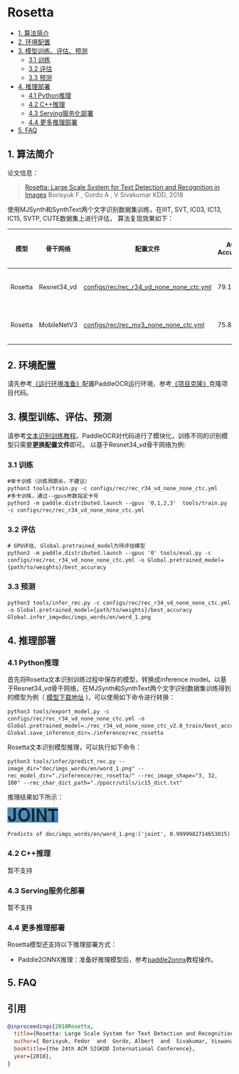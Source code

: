 # Rosetta

- [1. 算法简介](#1)
- [2. 环境配置](#2)
- [3. 模型训练、评估、预测](#3)
    - [3.1 训练](#3-1)
    - [3.2 评估](#3-2)
    - [3.3 预测](#3-3)
- [4. 推理部署](#4)
    - [4.1 Python推理](#4-1)
    - [4.2 C++推理](#4-2)
    - [4.3 Serving服务化部署](#4-3)
    - [4.4 更多推理部署](#4-4)
- [5. FAQ](#5)

<a name="1"></a>
## 1. 算法简介

论文信息：
> [Rosetta: Large Scale System for Text Detection and Recognition in Images](https://arxiv.org/abs/1910.05085)
> Borisyuk F ,  Gordo A ,  V  Sivakumar
> KDD, 2018

使用MJSynth和SynthText两个文字识别数据集训练，在IIIT, SVT, IC03, IC13, IC15, SVTP, CUTE数据集上进行评估， 算法复现效果如下：

|模型|骨干网络|配置文件|Avg Accuracy|下载链接|
| --- | --- | --- | --- | --- |
|Rosetta|Resnet34_vd|[configs/rec/rec_r34_vd_none_none_ctc.yml](../../configs/rec/rec_r34_vd_none_none_ctc.yml)|79.11%|[训练模型](https://paddleocr.bj.bcebos.com/dygraph_v2.0/en/rec_r34_vd_none_none_ctc_v2.0_train.tar)|
|Rosetta|MobileNetV3|[configs/rec/rec_mv3_none_none_ctc.yml](../../configs/rec/rec_mv3_none_none_ctc.yml)|75.80%|[训练模型](https://paddleocr.bj.bcebos.com/dygraph_v2.0/en/rec_mv3_none_none_ctc_v2.0_train.tar)|


<a name="2"></a>
## 2. 环境配置
请先参考[《运行环境准备》](./environment.md)配置PaddleOCR运行环境，参考[《项目克隆》](./clone.md)克隆项目代码。


<a name="3"></a>
## 3. 模型训练、评估、预测

请参考[文本识别训练教程](./recognition.md)。PaddleOCR对代码进行了模块化，训练不同的识别模型只需要**更换配置文件**即可。 以基于Resnet34_vd骨干网络为例:

<a name="3-1"></a>
### 3.1 训练

```
#单卡训练（训练周期长，不建议）
python3 tools/train.py -c configs/rec/rec_r34_vd_none_none_ctc.yml
#多卡训练，通过--gpus参数指定卡号
python3 -m paddle.distributed.launch --gpus '0,1,2,3'  tools/train.py -c configs/rec/rec_r34_vd_none_none_ctc.yml
```

<a name="3-2"></a>
### 3.2 评估

```
# GPU评估, Global.pretrained_model为待评估模型
python3 -m paddle.distributed.launch --gpus '0' tools/eval.py -c configs/rec/rec_r34_vd_none_none_ctc.yml -o Global.pretrained_model={path/to/weights}/best_accuracy
```

<a name="3-3"></a>
### 3.3 预测

```
python3 tools/infer_rec.py -c configs/rec/rec_r34_vd_none_none_ctc.yml -o Global.pretrained_model={path/to/weights}/best_accuracy Global.infer_img=doc/imgs_words/en/word_1.png
```


<a name="4"></a>
## 4. 推理部署

<a name="4-1"></a>
### 4.1 Python推理
首先将Rosetta文本识别训练过程中保存的模型，转换成inference model。以基于Resnet34_vd骨干网络，在MJSynth和SynthText两个文字识别数据集训练得到的模型为例（ [模型下载地址](https://paddleocr.bj.bcebos.com/dygraph_v2.0/en/rec_r34_vd_none_none_ctc_v2.0_train.tar) )，可以使用如下命令进行转换：

```shell
python3 tools/export_model.py -c configs/rec/rec_r34_vd_none_none_ctc.yml -o Global.pretrained_model=./rec_r34_vd_none_none_ctc_v2.0_train/best_accuracy  Global.save_inference_dir=./inference/rec_rosetta
```

Rosetta文本识别模型推理，可以执行如下命令：

```shell
python3 tools/infer/predict_rec.py --image_dir="doc/imgs_words/en/word_1.png" --rec_model_dir="./inference/rec_rosetta/" --rec_image_shape="3, 32, 100" --rec_char_dict_path="./ppocr/utils/ic15_dict.txt"
```

推理结果如下所示：

![](../../doc/imgs_words/en/word_1.png)

```
Predicts of doc/imgs_words/en/word_1.png:('joint', 0.9999982714653015)
```

<a name="4-2"></a>
### 4.2 C++推理

暂不支持

<a name="4-3"></a>
### 4.3 Serving服务化部署

暂不支持

<a name="4-4"></a>
### 4.4 更多推理部署

Rosetta模型还支持以下推理部署方式：

- Paddle2ONNX推理：准备好推理模型后，参考[paddle2onnx](../../deploy/paddle2onnx/)教程操作。

<a name="5"></a>
## 5. FAQ


## 引用

```bibtex
@inproceedings{2018Rosetta,
  title={Rosetta: Large Scale System for Text Detection and Recognition in Images},
  author={ Borisyuk, Fedor  and  Gordo, Albert  and  Sivakumar, Viswanath },
  booktitle={the 24th ACM SIGKDD International Conference},
  year={2018},
}
```
